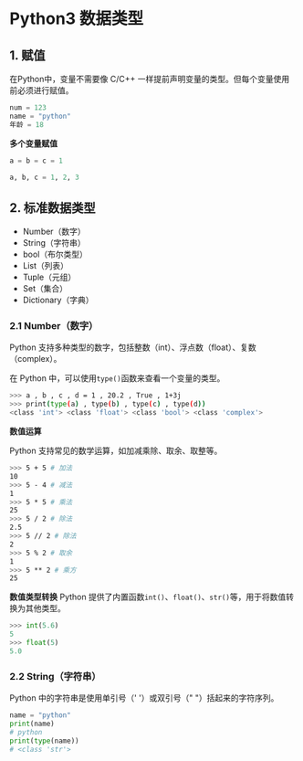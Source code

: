 # Python3 数据类型

## 1. **赋值**
在Python中，变量不需要像 C/C++ 一样提前声明变量的类型。但每个变量使用前必须进行赋值。

```python 
num = 123
name = "python"
年龄 = 18
```
**多个变量赋值**

```python
a = b = c = 1

a, b, c = 1, 2, 3
```
## 2. **标准数据类型**

- Number（数字）
- String（字符串）
- bool（布尔类型）
- List（列表）
- Tuple（元组）
- Set（集合）
- Dictionary（字典）

### 2.1 Number（数字）
Python 支持多种类型的数字，包括整数（int）、浮点数（float）、复数（complex）。

在 Python 中，可以使用`type()`函数来查看一个变量的类型。

```bash
>>> a , b , c , d = 1 , 20.2 , True , 1+3j      
>>> print(type(a) , type(b) , type(c) , type(d))
<class 'int'> <class 'float'> <class 'bool'> <class 'complex'>
```
    


**数值运算**

Python 支持常见的数学运算，如加减乘除、取余、取整等。

```bash
>>> 5 + 5 # 加法
10
>>> 5 - 4 # 减法
1
>>> 5 * 5 # 乘法
25
>>> 5 / 2 # 除法
2.5
>>> 5 // 2 # 除法
2
>>> 5 % 2 # 取余
1
>>> 5 ** 2 # 乘方
25
```

**数值类型转换**
Python 提供了内置函数`int()`、`float()`、`str()`等，用于将数值转换为其他类型。
```python
>>> int(5.6)
5
>>> float(5)
5.0
```

### 2.2 String（字符串）

Python 中的字符串是使用单引号（' '）或双引号（" "）括起来的字符序列。

```python
name = "python"
print(name)
# python
print(type(name))
# <class 'str'>
```
